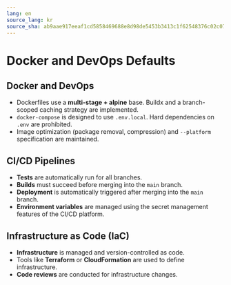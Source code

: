```yaml
---
lang: en
source_lang: kr
source_sha: ab9aae917eeaf1cd5858469688e8d98de5453b3413c1f62548376c02c0759fb4
---
```

# Docker and DevOps Defaults

## Docker and DevOps
- Dockerfiles use a **multi-stage + alpine** base. Buildx and a branch-scoped caching strategy are implemented.
- `docker-compose` is designed to use `.env.local`. Hard dependencies on `.env` are prohibited.
- Image optimization (package removal, compression) and `--platform` specification are maintained.

## CI/CD Pipelines
- **Tests** are automatically run for all branches.
- **Builds** must succeed before merging into the `main` branch.
- **Deployment** is automatically triggered after merging into the `main` branch.
- **Environment variables** are managed using the secret management features of the CI/CD platform.

## Infrastructure as Code (IaC)
- **Infrastructure** is managed and version-controlled as code.
- Tools like **Terraform** or **CloudFormation** are used to define infrastructure.
- **Code reviews** are conducted for infrastructure changes.
